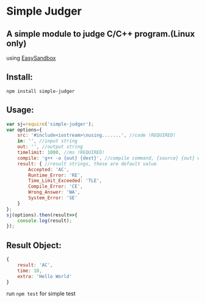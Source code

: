Simple Judger
================
A simple module to judge C/C++ program.(Linux only)
----------------
using [EasySandbox](https://github.com/daveho/EasySandbox)

Install:
----------------
`npm install simple-judger`

Usage:
----------------
```js
var sj=require('simple-judger');
var options={
	src: '#include<iostream>\nusing.......', //code !REQUIRED!
	in: '', //input string
	out: '', //output string
	timelimit: 1000, //ms !REQUIRED!
	compile: 'g++ -o {out} {dest}', //compile command, {source} {out} will be replaced !REQUIRED!
	result: { //result strings, these are default value
		Accepted: 'AC',
		Runtime_Error: 'RE',
		Time_Limit_Exceeded: 'TLE',
		Compile_Error: 'CE',
		Wrong_Answer: 'WA',
		System_Error: 'SE'
	}
};
sj(options).then(result=>{
	console.log(result);
});
```
Result Object:
----------------
```js
{
	result: 'AC',
	time: 10,
	extra: 'Hello World'
}
```

run `npm test` for simple test
